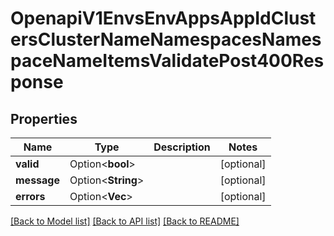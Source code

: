 # OpenapiV1EnvsEnvAppsAppIdClustersClusterNameNamespacesNamespaceNameItemsValidatePost400Response

## Properties

Name | Type | Description | Notes
------------ | ------------- | ------------- | -------------
**valid** | Option<**bool**> |  | [optional]
**message** | Option<**String**> |  | [optional]
**errors** | Option<**Vec<String>**> |  | [optional]

[[Back to Model list]](../README.md#documentation-for-models) [[Back to API list]](../README.md#documentation-for-api-endpoints) [[Back to README]](../README.md)



